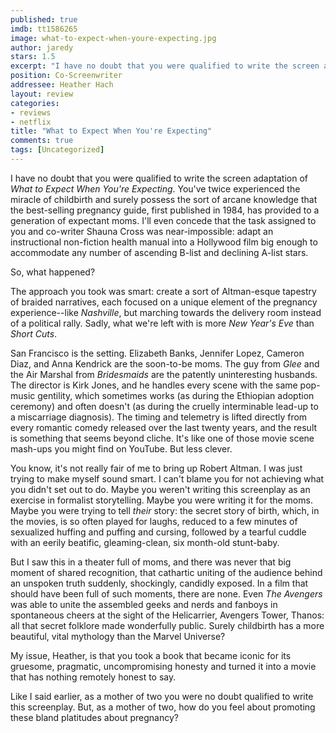 ```yaml
---
published: true
imdb: tt1586265
image: what-to-expect-when-youre-expecting.jpg
author: jaredy
stars: 1.5
excerpt: "I have no doubt that you were qualified to write the screen adaptation of <em>What to Expect When You&rsquo;re Expecting</em>. You&rsquo;ve twice experienced the miracle of childbirth and surely possess the sort of arcane knowledge that the best-selling pregnancy guide, first published in 1984, has provided to a generation of expectant moms. I&rsquo;ll even concede that the task assigned to you and co-writer Shauna Cross was near-impossible: adapt an instructional non-fiction health manual into a Hollywood film big enough to accommodate any number of ascending B-list and declining A-list stars."
position: Co-Screenwriter
addressee: Heather Hach
layout: review
categories:
- reviews
- netflix
title: "What to Expect When You're Expecting"
comments: true
tags: [Uncategorized]
---
```

I have no doubt that you were qualified to write the screen adaptation of _What to Expect When You're Expecting_. You've twice experienced the miracle of childbirth and surely possess the sort of arcane knowledge that the best-selling pregnancy guide, first published in 1984, has provided to a generation of expectant moms. I'll even concede that the task assigned to you and co-writer Shauna Cross was near-impossible: adapt an instructional non-fiction health manual into a Hollywood film big enough to accommodate any number of ascending B-list and declining A-list stars.

So, what happened?

The approach you took was smart: create a sort of Altman-esque tapestry of braided narratives, each focused on a unique element of the pregnancy experience--like _Nashville_, but marching towards the delivery room instead of a political rally. Sadly, what we're left with is more _New Year's Eve_ than _Short Cuts_.

San Francisco is the setting. Elizabeth Banks, Jennifer Lopez, Cameron Diaz, and Anna Kendrick are the soon-to-be moms. The guy from _Glee_ and the Air Marshal from _Bridesmaids_ are the patently uninteresting husbands. The director is Kirk Jones, and he handles every scene with the same pop-music gentility, which sometimes works (as during the Ethiopian adoption ceremony) and often doesn't (as during the cruelly interminable lead-up to a miscarriage diagnosis). The timing and telemetry is lifted directly from every romantic comedy released over the last twenty years, and the result is something that seems beyond cliche. It's like one of those movie scene mash-ups you might find on YouTube. But less clever.

You know, it's not really fair of me to bring up Robert Altman. I was just trying to make myself sound smart. I can't blame you for not achieving what you didn't set out to do. Maybe you weren't writing this screenplay as an exercise in formalist storytelling. Maybe you were writing it for the moms. Maybe you were trying to tell _their_ story: the secret story of birth, which, in the movies, is so often played for laughs, reduced to a few minutes of sexualized huffing and puffing and cursing, followed by a tearful cuddle with an eerily beatific, gleaming-clean, six month-old stunt-baby.

But I saw this in a theater full of moms, and there was never that big moment of shared recognition, that cathartic uniting of the audience behind an unspoken truth suddenly, shockingly, candidly exposed. In a film that should have been full of such moments, there are none. Even _The Avengers_ was able to unite the assembled geeks and nerds and fanboys in spontaneous cheers at the sight of the Helicarrier, Avengers Tower, Thanos: all that secret folklore made wonderfully public. Surely childbirth has a more beautiful, vital mythology than the Marvel Universe?  

My issue, Heather, is that you took a book that became iconic for its gruesome, pragmatic, uncompromising honesty and turned it into a movie that has nothing remotely honest to say.

Like I said earlier, as a mother of two you were no doubt qualified to write this screenplay. But, as a mother of two, how do you feel about promoting these bland platitudes about pregnancy?
